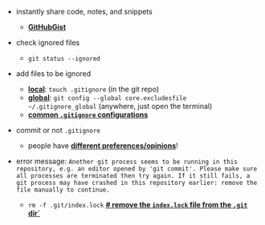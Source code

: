 - instantly share code, notes, and snippets
  - [**GitHubGist**](https://gist.github.com)

- check ignored files
  - `git status --ignored`

- add files to be ignored
  - [**local**](https://help.github.com/articles/ignoring-files/): `touch .gitignore` (in the git repo)
  - [**global**](https://help.github.com/articles/ignoring-files/): `git config --global core.excludesfile ~/.gitignore_global` (anywhere, just open the terminal)
  - [**common `.gitignore` configurations**](https://gist.github.com/octocat/9257657)

- commit or not `.gitignore`
  - people have [**different preferences/opinions**](https://stackoverflow.com/questions/5765645/should-you-commit-gitignore-into-the-git-repos)!

- error message: ```Another git process seems to be running in this repository, e.g.
  an editor opened by 'git commit'. Please make sure all processes
  are terminated then try again. If it still fails, a git process
  may have crashed in this repository earlier:
  remove the file manually to continue.```
  - `rm -f .git/index.lock` [**# remove the `index.lock` file from the `.git` dir`**](https://stackoverflow.com/questions/38004148/another-git-process-seems-to-be-running-in-this-repository)
